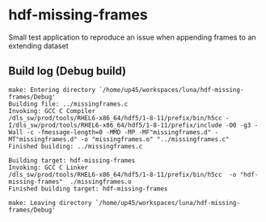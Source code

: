 # hdf-missing-frames

Small test application to reproduce an issue when appending frames to an extending dataset


## Build log (Debug build)

    make: Entering directory `/home/up45/workspaces/luna/hdf-missing-frames/Debug'
    Building file: ../missingframes.c
    Invoking: GCC C Compiler
    /dls_sw/prod/tools/RHEL6-x86_64/hdf5/1-8-11/prefix/bin/h5cc -I/dls_sw/prod/tools/RHEL6-x86_64/hdf5/1-8-11/prefix/include -O0 -g3 -Wall -c -fmessage-length=0 -MMD -MP -MF"missingframes.d" -MT"missingframes.d" -o "missingframes.o" "../missingframes.c"
    Finished building: ../missingframes.c
     
    Building target: hdf-missing-frames
    Invoking: GCC C Linker
    /dls_sw/prod/tools/RHEL6-x86_64/hdf5/1-8-11/prefix/bin/h5cc  -o "hdf-missing-frames"  ./missingframes.o   
    Finished building target: hdf-missing-frames
     
    make: Leaving directory `/home/up45/workspaces/luna/hdf-missing-frames/Debug'
